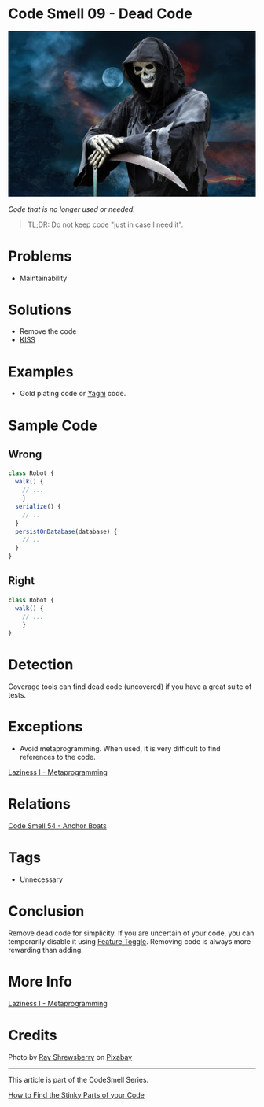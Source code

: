 # Code Smell 09 - Dead Code

![Code Smell 09 - Dead Code](Code%20Smell%2009%20-%20Dead%20Code.jpg)

*Code that is no longer used or needed.*

> TL;DR: Do not keep code "just in case I need it".

# Problems

- Maintainability

# Solutions

- Remove the code
- [KISS](https://en.wikipedia.org/wiki/KISS_principle)

# Examples

- Gold plating code or [Yagni](https://en.wikipedia.org/wiki/You_aren%27t_gonna_need_it) code.

# Sample Code

## Wrong

[Gist Url]: # (https://gist.github.com/mcsee/9e793df7489a96dc27d29d0f4e963bdf)
```javascript
class Robot {   
  walk() {
    // ...
    }
  serialize() {
    // ..
  }
  persistOnDatabase(database) {
    // ..
  }
}

```

## Right

[Gist Url]: # (https://gist.github.com/mcsee/e1075cc971b5f7af28e37d29b492735d)
```javascript
class Robot {   
  walk() {
    // ...
    }  
}
```


# Detection

Coverage tools can find dead code (uncovered) if you have a great suite of tests.

# Exceptions

- Avoid metaprogramming. When used, it is very difficult to find references to the code.

[Laziness I - Metaprogramming](https://github.com/mcsee/Software-Design-Articles/tree/main/Articles/Theory/Laziness%20I%20-%20Metaprogramming/readme.md)

# Relations

[Code Smell 54 - Anchor Boats](https://github.com/mcsee/Software-Design-Articles/tree/main/Articles/Code%20Smells/Code%20Smell%2054%20-%20Anchor%20Boats/readme.md)

# Tags

- Unnecessary

# Conclusion

Remove dead code for simplicity.
If you are uncertain of your code, you can temporarily disable it using [Feature Toggle](https://en.wikipedia.org/wiki/Feature_toggle).
Removing code is always more rewarding than adding.

# More Info

[Laziness I - Metaprogramming](https://github.com/mcsee/Software-Design-Articles/tree/main/Articles/Theory/Laziness%20I%20-%20Metaprogramming/readme.md)

# Credits

Photo by <a href="https://pixabay.com/es/users/ray_shrewsberry-7673058/">Ray Shrewsberry</a> on <a href="https://pixabay.com/">Pixabay</a>

* * *

This article is part of the CodeSmell Series.

[How to Find the Stinky Parts of your Code](https://github.com/mcsee/Software-Design-Articles/tree/main/Articles/Code%20Smells/How%20to%20Find%20the%20Stinky%20parts%20of%20your%20Code/readme.md)